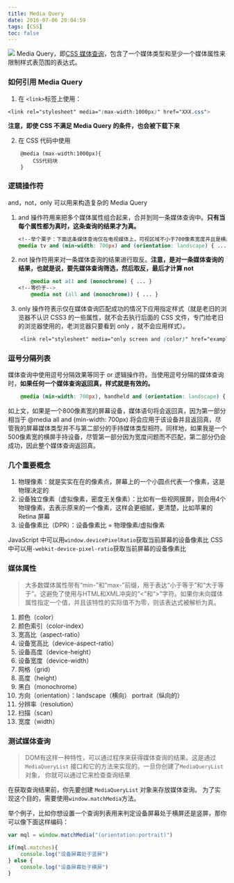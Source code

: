 ```yaml
---
title: Media Query
date: 2016-07-06 20:04:59
tags: [CSS]
toc: false 
---
```

![](http://o768r1c9k.bkt.clouddn.com/MediaQuery.png)
Media Query，即[CSS 媒体查询](https://developer.mozilla.org/zh-CN/docs/Web/Guide/CSS/Media_queries)，包含了一个媒体类型和至少一个媒体属性来限制样式表范围的表达式。
<!--more-->

### 如何引用 Media Query

1. 在 `<link>`标签上使用：
```CSS
<link rel="stylesheet" media="(max-width:1000px)" href="XXX.css">
```

**注意，即使 CSS 不满足 Media Query 的条件，也会被下载下来**

2. 在 CSS 代码中使用
```
    @media (max-width:1000px){
        CSS代码块
    }
```

### 逻辑操作符

and，not，only 可以用来构造复杂的 Media Query

1. and 操作符用来把多个媒体属性组合起来，合并到同一条媒体查询中。**只有当每个属性都为真时，这条查询的结果才为真。**
    ```CSS
    <!--举个栗子：下面这条媒体查询仅在电视媒体上，可视区域不小于700像素宽度并且是横屏时有效-->
    @media tv and (min-width: 700px) and (orientation: landscape) { ... }
    ```
2. not 操作符用来对一条媒体查询的结果进行取反。**注意，是对一条媒体查询的结果，也就是说，要先媒体查询筛选，然后取反，最后才计算 not**
    ```CSS
        @media not all and (monochrome) { ... }
    <!--等价于-->
        @media not (all and (monochrome)) { ... }
    ```
3. only 操作符表示仅在媒体查询匹配成功的情况下应用指定样式（就是老旧的浏览器不认识 CSS3 的一些属性，就不会去执行后面的 CSS 文件，专门给老旧的浏览器使用的，老浏览器只要看到 only ，就不会应用样式）。
```CSS
    <link rel="stylesheet" media="only screen and (color)" href="example.css" />
```

### 逗号分隔列表
媒体查询中使用逗号分隔效果等同于 or 逻辑操作符。当使用逗号分隔的媒体查询时，**如果任何一个媒体查询返回真，样式就是有效的。**
```CSS
    @media (min-width: 700px), handheld and (orientation: landscape) { ... }
```
如上文，如果是一个800像素宽的屏幕设备，媒体语句将会返回真，因为第一部分相当于 @media all and (min-width: 700px) 将会应用于该设备并且返回真，尽管我的屏幕媒体类型并不与第二部分的手持媒体类型相符。同样地，如果我是一个500像素宽的横屏手持设备，尽管第一部分因为宽度问题而不匹配，第二部分仍会成功，因此整个媒体查询返回真。

### 几个重要概念
1. 物理像素：就是实实在在的像素点，屏幕上的一个小圆点代表一个像素，这是物理决定的
2. 设备独立像素（虚拟像素，密度无关像素）：比如有一些视网膜屏，则会用4个物理像素，去表示原来的一个像素，这样会更细腻，更清楚，比如苹果的 Retina 屏幕
3. 设备像素比（DPR）：设备像素比 = 物理像素/虚拟像素

JavaScript 中可以用`window.devicePixelRatio`获取当前屏幕的设备像素比
CSS 中可以用`-webkit-device-pixel-ratio`获取当前屏幕的设备像素比


### 媒体属性

>大多数媒体属性带有“min-”和“max-”前缀，用于表达“小于等于”和“大于等于”。这避免了使用与HTML和XML冲突的“<”和“>”字符。如果你未向媒体属性指定一个值，并且该特性的实际值不为零，则该表达式被解析为真。

1. 颜色（color）
2. 颜色索引（color-index）
3. 宽高比（aspect-ratio）
4. 设备宽高比（device-aspect-ratio）
5. 设备高度（device-height）
6. 设备宽度（device-width）
7. 网格（grid）
8. 高度（height）
9. 黑白（monochrome）
10. 方向（orientation）：landscape（横向） portrait（纵向的）
11. 分辨率（resolution）
12. 扫描（scan）
13. 宽度（width）

### 测试媒体查询
>DOM有这样一种特性，可以通过程序来获得媒体查询的结果。这是通过 `MediaQueryList` 接口和它的方法来实现的。一旦你创建了`MediaQueryList` 对象， 你就可以通过它来检查查询结果

在获取查询结果前，你先要创建 `MediaQueryList` 对象来存放媒体查询。
为了实现这个目的，需要使用`window.matchMedia`方法。

举个例子，比如你想设置一个查询列表用来判定设备屏幕处于横屏还是竖屏，那你可以像下面这样编码：
```JavaScript    
var mql = window.matchMedia("(orientation:portrait)")

if(mql.matches){
    console.log("设备屏幕处于竖屏")
} else {
    console.log("设备屏幕处于横屏")
}
```



